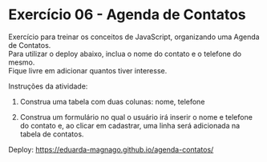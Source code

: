 # Exercício 06 - Agenda de Contatos
Exercício para treinar os conceitos de JavaScript, organizando uma Agenda de Contatos.<br>
Para utilizar o deploy abaixo, inclua o nome do contato e o telefone do mesmo.<br>
Fique livre em adicionar quantos tiver interesse.<br>

Instruções da atividade:
1) Construa uma tabela com duas colunas:
nome,
telefone

2) Construa um formulário no qual o usuário irá inserir o nome e telefone do contato e, ao clicar em cadastrar, uma linha será adicionada na tabela de contatos.
   
Deploy: https://eduarda-magnago.github.io/agenda-contatos/
